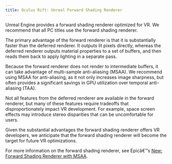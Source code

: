 ```yaml
---
title: Oculus Rift: Unreal Forward Shading Renderer
---
```

Unreal Engine provides a forward shading renderer optimized for VR. We recommend that all PC titles use the forward shading renderer. 

The primary advantage of the forward renderer is that it is substantially faster than the deferred renderer. It outputs lit pixels directly, whereas the deferred renderer outputs material properties to a set of buffers, and then reads them back to apply lighting in a separate pass.

Because the forward renderer does not render to intermediate buffers, it can take advantage of multi-sample anti-aliasing (MSAA). We recommend using MSAA for anti-aliasing, as it not only increases image sharpness, but often provides a significant savings in GPU utilization over temporal anti-aliasing (TAA).

Not all features from the deferred renderer are available in the forward renderer, but many of these features require tradeoffs that disproportionately impact VR development. For example, space screen effects may introduce stereo disparities that can be uncomfortable for users.

Given the substantial advantages the forward shading renderer offers VR developers, we anticipate that the forward shading renderer will become the target for future VR optimizations.

For more information on the forward shading renderer, see Epicâ€™s [New: Forward Shading Renderer with MSAA](https://www.unrealengine.com/blog/unreal-engine-4-14-released).

